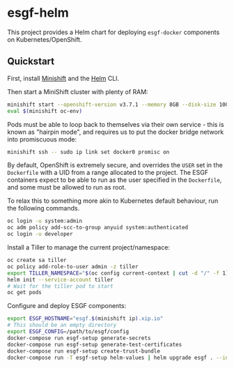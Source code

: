 # esgf-helm

This project provides a Helm chart for deploying `esgf-docker` components on
Kubernetes/OpenShift.


## Quickstart

First, install [Minishift](https://www.openshift.org/minishift/) and the
[Helm](https://helm.sh/) CLI.

Then start a MiniShift cluster with plenty of RAM:

```sh
minishift start --openshift-version v3.7.1 --memory 8GB --disk-size 100GB
eval $(minishift oc-env)
```

Pods must be able to loop back to themselves via their own service - this is known
as "hairpin mode", and requires us to put the docker bridge network into promiscuous
mode:

```sh
minishift ssh -- sudo ip link set docker0 promisc on
```

By default, OpenShift is extremely secure, and overrides the `USER` set in the
`Dockerfile` with a UID from a range allocated to the project. The ESGF containers
expect to be able to run as the user specified in the `Dockerfile`, and some
must be allowed to run as root.

To relax this to something more akin to Kubernetes default behaviour, run the
following commands.

```sh
oc login -u system:admin
oc adm policy add-scc-to-group anyuid system:authenticated
oc login -u developer
```

Install a Tiller to manage the current project/namespace:

```sh
oc create sa tiller
oc policy add-role-to-user admin -z tiller
export TILLER_NAMESPACE="$(oc config current-context | cut -d "/" -f 1)"
helm init --service-account tiller
# Wait for the tiller pod to start
oc get pods
```

Configure and deploy ESGF components:

```sh
export ESGF_HOSTNAME="esgf.$(minishift ip).xip.io"
# This should be an empty directory
export ESGF_CONFIG=/path/to/esgf/config
docker-compose run esgf-setup generate-secrets
docker-compose run esgf-setup generate-test-certificates
docker-compose run esgf-setup create-trust-bundle
docker-compose run -T esgf-setup helm-values | helm upgrade esgf . --install  -f -
```
